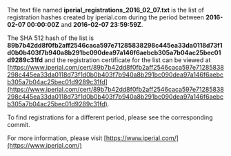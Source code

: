 The text file named **iperial_registrations_2016_02_07.txt** is the list of registration hashes created by iperial.com during the period between **2016-02-07 00:00:00Z** and **2016-02-07 23:59:59Z**.

The SHA 512 hash of the list is **89b7b42dd8f0fb2aff2546caca597e71285838298c445ea33da0118d73f1d0b0b403f7b940a8b291bc090dea97a146f6aebcb305a7b04ac25bec01d9289c31fd** and the registration certificate for the list can be viewed at [https://www.iperial.com/cert/89b7b42dd8f0fb2aff2546caca597e71285838298c445ea33da0118d73f1d0b0b403f7b940a8b291bc090dea97a146f6aebcb305a7b04ac25bec01d9289c31fd](https://www.iperial.com/cert/89b7b42dd8f0fb2aff2546caca597e71285838298c445ea33da0118d73f1d0b0b403f7b940a8b291bc090dea97a146f6aebcb305a7b04ac25bec01d9289c31fd).

To find registrations for a different period, please see the corresponding commit.

For more information, please visit [https://www.iperial.com/](https://www.iperial.com/)
